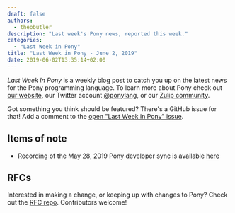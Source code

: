 ```yaml
---
draft: false
authors:
  - theobutler
description: "Last week's Pony news, reported this week."
categories:
  - "Last Week in Pony"
title: "Last Week in Pony - June 2, 2019"
date: 2019-06-02T13:35:14+02:00
---
```

_Last Week In Pony_ is a weekly blog post to catch you up on the latest news for the Pony programming language. To learn more about Pony check out [our website](https://ponylang.io), our Twitter account [@ponylang](https://twitter.com/ponylang), or our [Zulip community](https://ponylang.zulipchat.com).

Got something you think should be featured? There's a GitHub issue for that! Add a comment to the [open "Last Week in Pony" issue](https://github.com/ponylang/ponylang.github.io/issues?q=is%3Aissue+is%3Aopen+label%3Alast-week-in-pony).
<!-- more -->

## Items of note

- Recording of the May 28, 2019 Pony developer sync is available [here](https://sync-recordings.ponylang.io/r/2019_05_28.m4a)

## RFCs

Interested in making a change, or keeping up with changes to Pony? Check out the [RFC repo](https://github.com/ponylang/rfcs). Contributors welcome!
